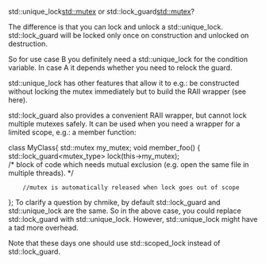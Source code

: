 std::unique_lock<std::mutex> or std::lock_guard<std::mutex>?

The difference is that you can lock and unlock a std::unique_lock. std::lock_guard will be locked only once on construction and unlocked on destruction.

So for use case B you definitely need a std::unique_lock for the condition variable. In case A it depends whether you need to relock the guard.

std::unique_lock has other features that allow it to e.g.: be constructed without locking the mutex immediately but to build the RAII wrapper (see here).

std::lock_guard also provides a convenient RAII wrapper, but cannot lock multiple mutexes safely. It can be used when you need a wrapper for a limited scope, e.g.: a member function:

class MyClass{
    std::mutex my_mutex;
    void member_foo() {
        std::lock_guard<mutex_type> lock(this->my_mutex);            
        /*
         block of code which needs mutual exclusion (e.g. open the same 
         file in multiple threads).
        */

        //mutex is automatically released when lock goes out of scope           
};
To clarify a question by chmike, by default std::lock_guard and std::unique_lock are the same. So in the above case, you could replace std::lock_guard with std::unique_lock. However, std::unique_lock might have a tad more overhead.

Note that these days one should use std::scoped_lock instead of std::lock_guard.
